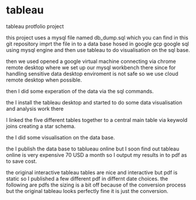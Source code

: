 # tableau
tableau protfolio project

this project uses a mysql file named db_dump.sql which you can find in this git repository imprt the file in to a data base hosed in google gcp google sql using mysql engine and then use tableau to do visualisation on the sql
base.

then we used opened a google virtual machine connecting via chrome remote desktop where we set up our mysql workbench there since for handling sensitive data desktop enviroment is not safe so we use cloud remote desktop when possible.

then I did some experation of the data via the sql commands.

the I install the tableau desktop and started to do some data visualisation and analysis work there

I linked the five different tables together to a central main table via keywold joins creating a star schema.

the I did some visualisation on the data base. 

the I publish the data base to tablueau online but I soon find out tableau online is very expensive 70 USD a month so I output my results in to pdf as to save cost.

the original interactive tableau tables are nice and interactive but pdf is static so I published a few different pdf in differnt date choices. the following are pdfs the sizing is a bit off because of the conversion process but the original tableau looks perfectly fine it is just the conversion.
